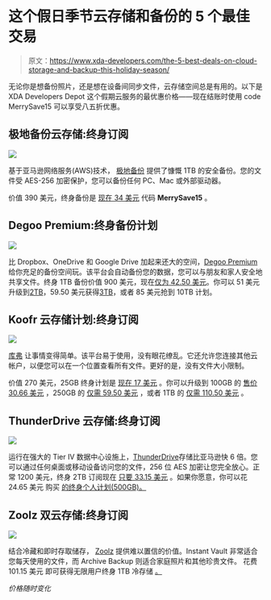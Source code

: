 # 这个假日季节云存储和备份的 5 个最佳交易

> 原文：<https://www.xda-developers.com/the-5-best-deals-on-cloud-storage-and-backup-this-holiday-season/>

无论你是想备份照片，还是想在设备间同步文件，云存储空间总是有用的。以下是 XDA Developers Depot 这个假期云服务的最优惠价格——现在结账时使用 code MerrySave15 可以享受八五折优惠。

## **极地备份云存储:终身订阅**

**![](img/e2f82284dea94e406c8492aa9f7840ea.png)**

基于亚马逊网络服务(AWS)技术， [极地备份](https://depot.xda-developers.com/sales/polar-backup-lifetime-subscription-1tb?utm_source=xda-developers.com&utm_medium=referral&utm_campaign=polar-backup-lifetime-subscription-1tb&utm_term=scsf-355030&utm_content=a0x1P000004N0ko&scsonar=1) 提供了慷慨 1TB 的安全备份。您的文件受 AES-256 加密保护，您可以备份任何 PC、Mac 或外部驱动器。

价值 390 美元，终身备份是 [现在 34 美元](https://depot.xda-developers.com/sales/polar-backup-lifetime-subscription-1tb?utm_source=xda-developers.com&utm_medium=referral&utm_campaign=polar-backup-lifetime-subscription-1tb&utm_term=scsf-355030&utm_content=a0x1P000004N0ko&scsonar=1) 代码 **MerrySave15** 。

## **Degoo Premium:终身备份计划**

**![](img/dd1f09b2167d0ab801f09a810ae0deef.png)**

比 Dropbox、OneDrive 和 Google Drive 加起来还大的空间，[Degoo Premium](https://depot.xda-developers.com/sales/degoo-ultimate-2tb-backup-plan-lifetime-subscription?utm_source=xda-developers.com&utm_medium=referral&utm_campaign=degoo-ultimate-2tb-backup-plan-lifetime-subscription&utm_term=scsf-355392&utm_content=a0x1P000004N0ko&scsonar=1https://depot.xda-developers.com/sales/degoo-premium-lifetime-backup-plans-1tb?utm_source=xda-developers.com&utm_medium=referral&utm_campaign=degoo-premium-lifetime-backup-plans-1tb&utm_term=scsf-355391&utm_content=a0x1P000004N0ko&scsonar=1)给你充足的备份空间玩。该平台会自动备份您的数据，您可以与朋友和家人安全地共享文件。终身 1TB 备份价值 900 美元，现在[仅为 42.50 美元](https://depot.xda-developers.com/sales/degoo-premium-lifetime-backup-plans-1tb?utm_source=xda-developers.com&utm_medium=referral&utm_campaign=degoo-premium-lifetime-backup-plans-1tb&utm_term=scsf-355391&utm_content=a0x1P000004N0ko&scsonar=1)。你可以 51 美元升级到[2TB](https://depot.xda-developers.com/sales/degoo-ultimate-2tb-backup-plan-lifetime-subscription?utm_source=xda-developers.com&utm_medium=referral&utm_campaign=degoo-ultimate-2tb-backup-plan-lifetime-subscription&utm_term=scsf-355392&utm_content=a0x1P000004N0ko&scsonar=1)，59.50 美元获得[3TB](https://depot.xda-developers.com/sales/degoo-premium-lifetime-3tb-backup-plan?utm_source=xda-developers.com&utm_medium=referral&utm_campaign=degoo-premium-lifetime-3tb-backup-plan&utm_term=scsf-355393&utm_content=a0x1P000004N0ko&scsonar=1)，或者 85 美元抢到 10TB 计划[](https://depot.xda-developers.com/sales/degoo-premium-lifetime-backup-plans-10tb?utm_source=xda-developers.com&utm_medium=referral&utm_campaign=degoo-premium-lifetime-backup-plans-10tb&utm_term=scsf-355394&utm_content=a0x1P000004N0ko&scsonar=1)。

## **Koofr 云存储计划:终身订阅**

![](img/5ef1aa008f0bfa0d6a7457d8f1497aae.png)

[库弗](https://depot.xda-developers.com/sales/koofr-cloud-storage-plans-lifetime-subscription-25gb?utm_source=xda-developers.com&utm_medium=referral&utm_campaign=koofr-cloud-storage-plans-lifetime-subscription-25gb&utm_term=scsf-355395&utm_content=a0x1P000004N0ko&scsonar=1) 让事情变得简单。该平台易于使用，没有眼花缭乱。它还允许您连接其他云帐户，以便您可以在一个位置查看所有文件。更好的是，没有文件大小限制。

价值 270 美元，25GB 终身计划是 [现在 17 美元](https://depot.xda-developers.com/sales/koofr-cloud-storage-plans-lifetime-subscription-25gb?utm_source=xda-developers.com&utm_medium=referral&utm_campaign=koofr-cloud-storage-plans-lifetime-subscription-25gb&utm_term=scsf-355395&utm_content=a0x1P000004N0ko&scsonar=1) 。你可以升级到 100GB 的 [售价 30.66 美元](https://depot.xda-developers.com/sales/koofr-cloud-storage-plans-lifetime-subscription-100gb?utm_source=xda-developers.com&utm_medium=referral&utm_campaign=koofr-cloud-storage-plans-lifetime-subscription-100gb&utm_term=scsf-355397&utm_content=a0x1P000004N0ko&scsonar=1) ，250GB 的 [仅需 59.50 美元](https://depot.xda-developers.com/sales/koofr-cloud-storage-plans-lifetime-subscription-250gb?utm_source=xda-developers.com&utm_medium=referral&utm_campaign=koofr-cloud-storage-plans-lifetime-subscription-250gb&utm_term=scsf-355396&utm_content=a0x1P000004N0ko&scsonar=1) ，或者 1TB 的 [仅需 110.50 美元](https://depot.xda-developers.com/sales/koofr-cloud-storage-plans-lifetime-subscription-1tb?utm_source=xda-developers.com&utm_medium=referral&utm_campaign=koofr-cloud-storage-plans-lifetime-subscription-1tb&utm_term=scsf-355398&utm_content=a0x1P000004N0ko&scsonar=1) 。

## **ThunderDrive 云存储:终身订阅**

![](img/243f918e9be913baaf1db0094eaf95ff.png)

运行在强大的 Tier IV 数据中心设施上，[ThunderDrive](https://depot.xda-developers.com/sales/thunderdrive-pro-2tb-lifetime-subscription?utm_source=xda-developers.com&utm_medium=referral&utm_campaign=thunderdrive-pro-2tb-lifetime-subscription&utm_term=scsf-355401&utm_content=a0x1P000004N0ko&scsonar=1)存储比亚马逊快 6 倍。您可以通过任何桌面或移动设备访问您的文件，256 位 AES 加密让您完全放心。正常 1200 美元，终身 2TB 订阅现在 [只要 33.15 美元](https://depot.xda-developers.com/sales/thunderdrive-pro-2tb-lifetime-subscription?utm_source=xda-developers.com&utm_medium=referral&utm_campaign=thunderdrive-pro-2tb-lifetime-subscription&utm_term=scsf-355401&utm_content=a0x1P000004N0ko&scsonar=1) 。如果你愿意，你可以花 24.65 美元 购买 [的终身个人计划(500GB)。](https://depot.xda-developers.com/sales/thunderdrive-personal-500gb-lifetime-subscription?utm_source=xda-developers.com&utm_medium=referral&utm_campaign=thunderdrive-personal-500gb-lifetime-subscription&utm_term=scsf-355402&utm_content=a0x1P000004N0ko&scsonar=1)

## **Zoolz 双云存储:终身订阅**

![](img/d1c54195b69f25cbbbdb0427a95ab7a0.png)

结合冷藏和即时存取储存， [Zoolz](https://depot.xda-developers.com/sales/unlimited-users-unlimited-servers?utm_source=xda-developers.com&utm_medium=referral&utm_campaign=unlimited-users-unlimited-servers&utm_term=scsf-355404&utm_content=a0x1P000004N0ko&scsonar=1) 提供难以置信的价值。Instant Vault 非常适合您每天使用的文件，而 Archive Backup 则适合家庭照片和其他珍贵文件。 花费 101.15 美元 即可获得无限用户终身 1TB 冷存储 [。](https://depot.xda-developers.com/sales/unlimited-users-unlimited-servers?utm_source=xda-developers.com&utm_medium=referral&utm_campaign=unlimited-users-unlimited-servers&utm_term=scsf-355404&utm_content=a0x1P000004N0ko&scsonar=1)

*价格随时变化*